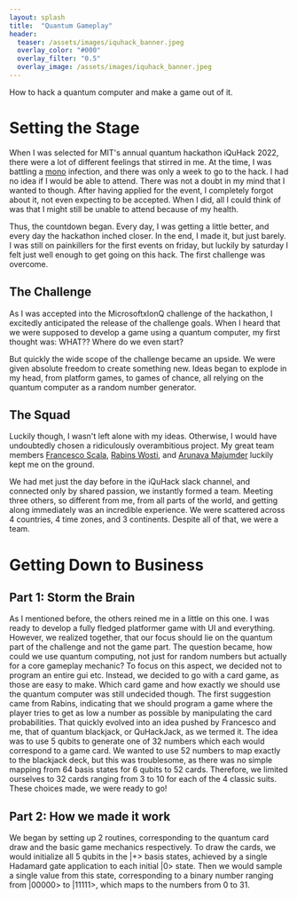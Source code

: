 ```yaml
---
layout: splash
title:  "Quantum Gameplay"
header:
  teaser: /assets/images/iquhack_banner.jpeg
  overlay_color: "#000"
  overlay_filter: "0.5"
  overlay_image: /assets/images/iquhack_banner.jpeg
---
```

How to hack a quantum computer and make a game out of it.

# Setting the Stage
When I was selected for MIT's annual quantum hackathon iQuHack 2022,
there were a lot of different feelings that stirred in me. At the time,
I was battling a [mono](https://en.wikipedia.org/wiki/Infectious_mononucleosis)
infection, and there was only a week to go to the hack. I had no idea if
I would be able to attend. There was not a doubt in my mind that I wanted
to though. After having applied for the event, I completely forgot about
it, not even expecting to be accepted. When I did, all I could think of
was that I might still be unable to attend because of my health.

Thus, the countdown began. Every day, I was getting a little better, and
every day the hackathon inched closer. In the end, I made it, but just barely.
I was still on painkillers for the first events on friday, but luckily by saturday
I felt just well enough to get going on this hack. The first challenge was overcome.
## The Challenge
As I was accepted into the MicrosoftxIonQ challenge of the hackathon, I excitedly
anticipated the release of the challenge goals. When I heard that we were supposed to
develop a game using a quantum computer, my first thought was: WHAT?? Where do we even start?

But quickly the wide scope of the challenge became an upside. We were given absolute
freedom to create something new. Ideas began to explode in my head, from platform games, to
games of chance, all relying on the quantum computer as a random number generator.
## The Squad
Luckily though, I wasn't left alone with my ideas. Otherwise, I would have undoubtedly chosen a
ridiculously overambitious project. My great team members [Francesco Scala](https://www.linkedin.com/in/francesco-scala-839507211/),
[Rabins Wosti](https://www.linkedin.com/in/rabins-wosti-703107152/), and
[Arunava Majumder](https://www.linkedin.com/in/arunava-majumder-33500a167/) luckily kept me on the ground.

We had met just the day before in the iQuHack slack channel, and connected only by shared passion,
we instantly formed a team. Meeting three others, so different from me, from all parts of the world,
and getting along immediately was an incredible experience. We were scattered across 4 countries, 4 time zones,
and 3 continents. Despite all of that, we were a team.

# Getting Down to Business

## Part 1: Storm the Brain
As I mentioned before, the others reined me in a little on this one. I was ready to develop a fully fledged platformer game with UI and everything. However, we realized together, that our focus should lie on the quantum part of the challenge and not the game part. The question became, how could we use quantum computing, not just for random numbers but actually for a core gameplay mechanic? To focus on this aspect, we decided not to program an entire gui etc. Instead, we decided to go with a card game, as those are easy to make. Which card game and how exactly we should use the quantum computer was still undecided though. The first suggestion came from Rabins, indicating that we should program a game where the player tries to get as low a number as possible by manipulating the card probabilities. That quickly evolved into an idea pushed by Francesco and me, that of quantum blackjack, or QuHackJack, as we termed it. The idea was to use 5 qubits to generate one of 32 numbers which each would correspond to a game card. We wanted to use 52 numbers to map exactly to the blackjack deck, but this was troublesome, as there was no simple mapping from 64 basis states for 6 qubits to 52 cards. Therefore, we limited ourselves to 32 cards ranging from 3 to 10 for each of the 4 classic suits. These choices made, we were ready to go!

## Part 2: How we made it work
We began by setting up 2 routines, corresponding to the quantum card draw and the basic game mechanics respectively. To draw the cards, we would initialize all 5 qubits in the |+> basis states, achieved by a single Hadamard gate application to each initial |0> state. Then we would sample a single value from this state, corresponding to a binary number ranging from |00000> to |11111>, which maps to the numbers from 0 to 31.